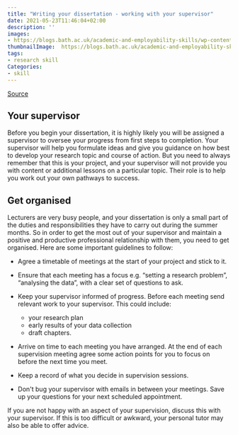 ```yaml
---
title: "Writing your dissertation - working with your supervisor"
date: 2021-05-23T11:46:04+02:00
description: ''
images:
- https://blogs.bath.ac.uk/academic-and-employability-skills/wp-content/uploads/sites/84/2020/07/einstein-645461_1920-1200x692.jpg
thumbnailImage:  https://blogs.bath.ac.uk/academic-and-employability-skills/wp-content/uploads/sites/84/2020/07/einstein-645461_1920-1200x692.jpg
tags:
- research skill
Categories:
- skill
---
```

[Source](https://blogs.bath.ac.uk/academic-and-employability-skills/2020/07/03/writing-your-dissertation-working-with-your-supervisor/)

## Your supervisor

Before you begin your dissertation, it is highly likely you will be assigned a supervisor to oversee your progress from first steps to completion. Your supervisor will help you formulate ideas and give you guidance on how best to develop your research topic and course of action. But you need to always remember that this is your project, and your supervisor will not provide you with content or additional lessons on a particular topic. Their role is to help you work out your own pathways to success.

## Get organised
Lecturers are very busy people, and your dissertation is only a small part of the duties and responsibilities they have to carry out during the summer months. So in order to get the most out of your supervisor and maintain a positive and productive professional relationship with them, you need to get organised.
Here are some important guidelines to follow:
* Agree a timetable of meetings at the start of your project and stick to it.
* Ensure that each meeting has a focus e.g. “setting a research problem”, “analysing the data”, with a clear set of questions to ask.
* Keep your supervisor informed of progress. Before each meeting send relevant work to your supervisor. This could include:

   * your research plan
   * early results of your data collection
   * draft chapters.
* Arrive on time to each meeting you have arranged. At the end of each supervision meeting agree some action points for you to focus on before the next time you meet.
* Keep a record of what you decide in supervision sessions.
* Don't bug your supervisor with emails in between your meetings. Save up your questions for your next scheduled appointment.

If you are not happy with an aspect of your supervision, discuss this with your supervisor. If this is too difficult or awkward, your personal tutor may also be able to offer advice.

